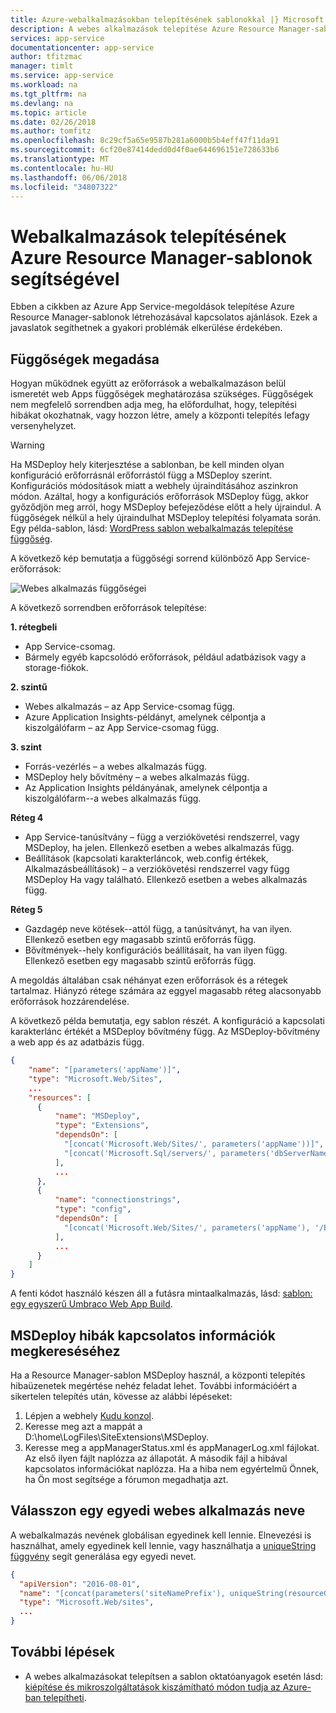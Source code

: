 ```yaml
---
title: Azure-webalkalmazásokban telepítésének sablonokkal |} Microsoft Docs
description: A webes alkalmazások telepítése Azure Resource Manager-sablonok létrehozásával kapcsolatos ajánlások.
services: app-service
documentationcenter: app-service
author: tfitzmac
manager: timlt
ms.service: app-service
ms.workload: na
ms.tgt_pltfrm: na
ms.devlang: na
ms.topic: article
ms.date: 02/26/2018
ms.author: tomfitz
ms.openlocfilehash: 8c29cf5a65e9587b281a6000b5b4eff47f11da91
ms.sourcegitcommit: 6cf20e87414dedd0d4f0ae644696151e728633b6
ms.translationtype: MT
ms.contentlocale: hu-HU
ms.lasthandoff: 06/06/2018
ms.locfileid: "34807322"
---
```

# <a name="guidance-on-deploying-web-apps-by-using-azure-resource-manager-templates"></a>Webalkalmazások telepítésének Azure Resource Manager-sablonok segítségével

Ebben a cikkben az Azure App Service-megoldások telepítése Azure Resource Manager-sablonok létrehozásával kapcsolatos ajánlások. Ezek a javaslatok segíthetnek a gyakori problémák elkerülése érdekében.

## <a name="define-dependencies"></a>Függőségek megadása

Hogyan működnek együtt az erőforrások a webalkalmazáson belül ismeretét web Apps függőségek meghatározása szükséges. Függőségek nem megfelelő sorrendben adja meg, ha előfordulhat, hogy, telepítési hibákat okozhatnak, vagy hozzon létre, amely a központi telepítés lefagy versenyhelyzet.

> [!WARNING]
> Ha MSDeploy hely kiterjesztése a sablonban, be kell minden olyan konfiguráció erőforrásnál erőforrástól függ a MSDeploy szerint. Konfigurációs módosítások miatt a webhely újraindításához aszinkron módon. Azáltal, hogy a konfigurációs erőforrások MSDeploy függ, akkor győződjön meg arról, hogy MSDeploy befejeződése előtt a hely újraindul. A függőségek nélkül a hely újraindulhat MSDeploy telepítési folyamata során. Egy példa-sablon, lásd: [WordPress sablon webalkalmazás telepítése függőség](https://github.com/davidebbo/AzureWebsitesSamples/blob/master/ARMTemplates/WordpressTemplateWebDeployDependency.json).

A következő kép bemutatja a függőségi sorrend különböző App Service-erőforrások:

![Webes alkalmazás függőségei](media/web-sites-rm-template-guidance/web-dependencies.png)

A következő sorrendben erőforrások telepítése:

**1. rétegbeli**
* App Service-csomag.
* Bármely egyéb kapcsolódó erőforrások, például adatbázisok vagy a storage-fiókok.

**2. szintű**
* Webes alkalmazás – az App Service-csomag függ.
* Azure Application Insights-példányt, amelynek célpontja a kiszolgálófarm – az App Service-csomag függ.

**3. szint**
* Forrás-vezérlés – a webes alkalmazás függ.
* MSDeploy hely bővítmény – a webes alkalmazás függ.
* Az Application Insights példányának, amelynek célpontja a kiszolgálófarm--a webes alkalmazás függ.

**Réteg 4**
* App Service-tanúsítvány – függ a verziókövetési rendszerrel, vagy MSDeploy, ha jelen. Ellenkező esetben a webes alkalmazás függ.
* Beállítások (kapcsolati karakterláncok, web.config értékek, Alkalmazásbeállítások) – a verziókövetési rendszerrel vagy függ MSDeploy Ha vagy található. Ellenkező esetben a webes alkalmazás függ.

**Réteg 5**
* Gazdagép neve kötések--attól függ, a tanúsítványt, ha van ilyen. Ellenkező esetben egy magasabb szintű erőforrás függ.
* Bővítmények--hely konfigurációs beállításait, ha van ilyen függ. Ellenkező esetben egy magasabb szintű erőforrás függ.

A megoldás általában csak néhányat ezen erőforrások és a rétegek tartalmaz. Hiányzó rétege számára az eggyel magasabb réteg alacsonyabb erőforrások hozzárendelése.

A következő példa bemutatja, egy sablon részét. A konfiguráció a kapcsolati karakterlánc értékét a MSDeploy bővítmény függ. Az MSDeploy-bővítmény a web app és az adatbázis függ. 

```json
{
    "name": "[parameters('appName')]",
    "type": "Microsoft.Web/Sites",
    ...
    "resources": [
      {
          "name": "MSDeploy",
          "type": "Extensions",
          "dependsOn": [
            "[concat('Microsoft.Web/Sites/', parameters('appName'))]",
            "[concat('Microsoft.Sql/servers/', parameters('dbServerName'), '/databases/', parameters('dbName'))]",
          ],
          ...
      },
      {
          "name": "connectionstrings",
          "type": "config",
          "dependsOn": [
            "[concat('Microsoft.Web/Sites/', parameters('appName'), '/Extensions/MSDeploy')]"
          ],
          ...
      }
    ]
}
```

A fenti kódot használó készen áll a futásra mintaalkalmazás, lásd: [sablon: egy egyszerű Umbraco Web App Build](https://github.com/Azure/azure-quickstart-templates/tree/master/umbraco-webapp-simple).

## <a name="find-information-about-msdeploy-errors"></a>MSDeploy hibák kapcsolatos információk megkereséséhez

Ha a Resource Manager-sablon MSDeploy használ, a központi telepítés hibaüzenetek megértése nehéz feladat lehet. További információért a sikertelen telepítés után, kövesse az alábbi lépéseket:

1. Lépjen a webhely [Kudu konzol](https://github.com/projectkudu/kudu/wiki/Kudu-console).
2. Keresse meg azt a mappát a D:\home\LogFiles\SiteExtensions\MSDeploy.
3. Keresse meg a appManagerStatus.xml és appManagerLog.xml fájlokat. Az első ilyen fájlt naplózza az állapotát. A második fájl a hibával kapcsolatos információkat naplózza. Ha a hiba nem egyértelmű Önnek, ha Ön most segítsége a fórumon megadhatja azt.

## <a name="choose-a-unique-web-app-name"></a>Válasszon egy egyedi webes alkalmazás neve

A webalkalmazás nevének globálisan egyedinek kell lennie. Elnevezési is használhat, amely egyedinek kell lennie, vagy használhatja a [uniqueString függvény](../azure-resource-manager/resource-group-template-functions-string.md#uniquestring) segít generálása egy egyedi nevet.

```json
{
  "apiVersion": "2016-08-01",
  "name": "[concat(parameters('siteNamePrefix'), uniqueString(resourceGroup().id))]",
  "type": "Microsoft.Web/sites",
  ...
}
```

## <a name="next-steps"></a>További lépések

* A webes alkalmazásokat telepítsen a sablon oktatóanyagok esetén lásd: [kiépítése és mikroszolgáltatások kiszámítható módon tudja az Azure-ban telepítheti](app-service-deploy-complex-application-predictably.md).